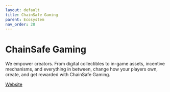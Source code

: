 ```yaml
---
layout: default
title: ChainSafe Gaming
parent: Ecosystem
nav_order: 28
---
```

# ChainSafe Gaming

We empower creators. From digital collectibles to in-game assets, incentive mechanisms, and everything in between, change how your players own, create, and get rewarded with ChainSafe Gaming.

[Website](https://gaming.chainsafe.io/)